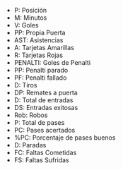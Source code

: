 * P: Posición
* M: Minutos
* V: Goles
* PP: Propia Puerta
* AST: Asistencias
* A: Tarjetas Amarillas
* R: Tarjetas Rojas
* PENALTI: Goles de Penalti
* PP: Penalti parado
* PF: Penalti fallado
* D: Tiros
* DP: Remates a puerta
* D: Total de entradas
* DS: Entradas exitosas
* Rob: Robos
* P: Total de pases
* PC: Pases acertados
* %PC: Porcentaje de pases buenos
* D: Paradas
* FC: Faltas Cometidas
* FS: Faltas Sufridas